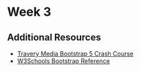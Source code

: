 # Week 3



## Additional Resources

- [Travery Media Bootstrap 5 Crash Course](https://www.youtube.com/watch?v=4sosXZsdy-s)
- [W3Schools Bootstrap Reference](https://www.w3schools.com/bootstrap5/)
